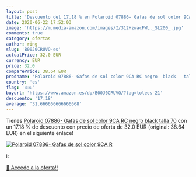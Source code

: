 ```yaml
---
layout: post
title: 'Descuento del 17.18 % en Polaroid 07886- Gafas de sol color 9CA R'
date: 2020-06-22 17:52:03
image: 'https://m.media-amazon.com/images/I/312HzwacFWL._SL200_.jpg'
comments: true
category: ofertas
author: ring
slug: 'B00J0CRUVQ-es'
actualPrice: 32.0 EUR
currency: EUR
price: 32.0
comparePrice: 38.64 EUR
prodname: 'Polaroid 07886- Gafas de sol color 9CA RC negro  black   talla 70'
country: 'es'
flag: '🇪🇸'
buyurl: 'https://www.amazon.es/dp/B00J0CRUVQ/?tag=tolees-21'
descuento: '17.18'
average: '31.666666666666668'
---
```


Tienes [Polaroid 07886- Gafas de sol color 9CA RC negro  black   talla 70](https://www.amazon.es/dp/B00J0CRUVQ/?tag=tolees-21) con un 17.18 % de descuento con precio de oferta de 32.0 EUR (original: 38.64 EUR) en el siguiente enlace!

[![Polaroid 07886- Gafas de sol color 9CA R](https://m.media-amazon.com/images/I/312HzwacFWL._SL200_.jpg)](https://www.amazon.es/dp/B00J0CRUVQ/?tag=tolees-21)

ℹ️:


[🛒 Accede a la oferta!!](https://www.amazon.es/dp/B00J0CRUVQ/?tag=tolees-21)
